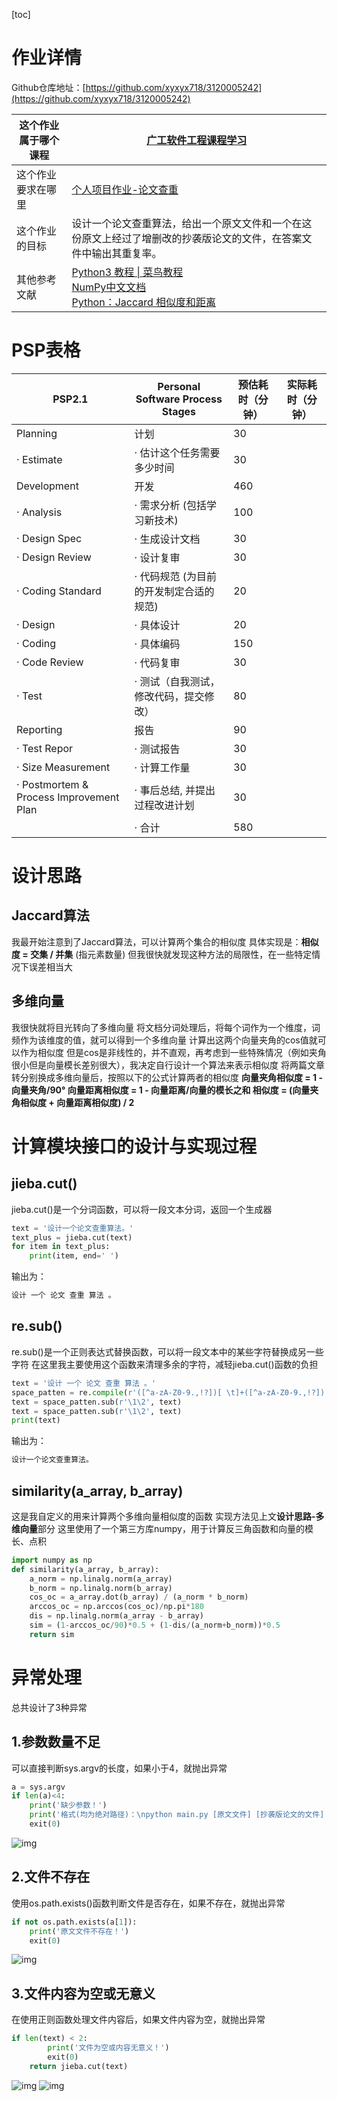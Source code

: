 [toc]

# 作业详情

Github仓库地址：[https://github.com/xyxyx718/3120005242](https://github.com/xyxyx718/3120005242)

| 这个作业属于哪个课程 | [广工软件工程课程学习](https://bbs.csdn.net/forums/gdut-ryuezh) |
| -------------------- | -------------------------------------------------------------- |
| 这个作业要求在哪里   | [个人项目作业-论文查重](https://bbs.csdn.net/topics/608092799) |
| 这个作业的目标       | 设计一个论文查重算法，给出一个原文文件和一个在这份原文上经过了增删改的抄袭版论文的文件，在答案文件中输出其重复率。 |
| 其他参考文献         | [Python3 教程 \| 菜鸟教程](https://www.runoob.com/python3/python3-tutorial.html) <br> [NumPy中文文档](http://numpy123.com) <br> [Python：Jaccard 相似度和距离](https://www.lianxh.cn/news/47fc90b1c540e.html) |

# PSP表格

| PSP2.1                                  | Personal Software Process Stages        | 预估耗时（分钟） | 实际耗时（分钟） |
| --------------------------------------- | --------------------------------------- | ---------------- | ---------------- |
| Planning                                | 计划                                    |30                 |                  |
| · Estimate                              | · 估计这个任务需要多少时间                | 30                |                  |
| Development                             | 开发                                    |460                 |                  |
| · Analysis                              | · 需求分析 (包括学习新技术)              | 100              |                  |
| · Design Spec                           | · 生成设计文档                          | 30                 |                  |
| · Design Review                         | · 设计复审                              | 30                 |                  |
| · Coding Standard                       | · 代码规范 (为目前的开发制定合适的规范)   | 20               |                  |
| · Design                                | · 具体设计                              | 20               |                  |
| · Coding                                | · 具体编码                              | 150              |                  |
| · Code Review                           | · 代码复审                              | 30                 |                  |
| · Test                                  | · 测试（自我测试，修改代码，提交修改）    | 80              |                  |
| Reporting                               | 报告                                    |90                 |                  |
| · Test Repor                            | · 测试报告                              | 30               |                  |
| · Size Measurement                      | · 计算工作量                            | 30               |                  |
| · Postmortem & Process Improvement Plan | · 事后总结, 并提出过程改进计划            | 30                 |                  |
|                                         | · 合计                                  | 580                 |                  |

# 设计思路

## Jaccard算法

我最开始注意到了Jaccard算法，可以计算两个集合的相似度
具体实现是：**相似度 = 交集 / 并集** (指元素数量)
但我很快就发现这种方法的局限性，在一些特定情况下误差相当大

## 多维向量

我很快就将目光转向了多维向量
将文档分词处理后，将每个词作为一个维度，词频作为该维度的值，就可以得到一个多维向量
计算出这两个向量夹角的cos值就可以作为相似度
但是cos是非线性的，并不直观，再考虑到一些特殊情况（例如夹角很小但是向量模长差别很大），我决定自行设计一个算法来表示相似度
将两篇文章转分别换成多维向量后，按照以下的公式计算两者的相似度
**向量夹角相似度 = 1 - 向量夹角/90°
向量距离相似度 = 1 - 向量距离/向量的模长之和
相似度 = (向量夹角相似度 + 向量距离相似度) / 2**

# 计算模块接口的设计与实现过程

## jieba.cut()

jieba.cut()是一个分词函数，可以将一段文本分词，返回一个生成器

```python
text = '设计一个论文查重算法。'
text_plus = jieba.cut(text)
for item in text_plus:
    print(item, end=' ')
```

输出为：

```python
设计 一个 论文 查重 算法 。
```

## re.sub()

re.sub()是一个正则表达式替换函数，可以将一段文本中的某些字符替换成另一些字符
在这里我主要使用这个函数来清理多余的字符，减轻jieba.cut()函数的负担

```python
text = '设计 一个 论文 查重 算法 。'
space_patten = re.compile(r'([^a-zA-Z0-9.,!?])[ \t]+([^a-zA-Z0-9.,!?])')
text = space_patten.sub(r'\1\2', text)
text = space_patten.sub(r'\1\2', text)
print(text)
```

输出为：

```python
设计一个论文查重算法。
```

## similarity(a_array, b_array)

这是我自定义的用来计算两个多维向量相似度的函数
实现方法见上文**设计思路-多维向量**部分
这里使用了一个第三方库numpy，用于计算反三角函数和向量的模长、点积

```python
import numpy as np
def similarity(a_array, b_array):
    a_norm = np.linalg.norm(a_array)
    b_norm = np.linalg.norm(b_array)
    cos_oc = a_array.dot(b_array) / (a_norm * b_norm)
    arccos_oc = np.arccos(cos_oc)/np.pi*180
    dis = np.linalg.norm(a_array - b_array)
    sim = (1-arccos_oc/90)*0.5 + (1-dis/(a_norm+b_norm))*0.5
    return sim
```

# 异常处理

总共设计了3种异常

## 1.参数数量不足

可以直接判断sys.argv的长度，如果小于4，就抛出异常

```python
a = sys.argv
if len(a)<4:
    print('缺少参数！')
    print('格式(均为绝对路径)：\npython main.py [原文文件] [抄袭版论文的文件] [答案文件]')
    exit(0)
```

![img](https://img-community.csdnimg.cn/images/710dc6c385f1448a83fe84aaf426d8e6.jpg "#left")

## 2.文件不存在

使用os.path.exists()函数判断文件是否存在，如果不存在，就抛出异常

```python
if not os.path.exists(a[1]):
    print('原文文件不存在！')
    exit(0)
```

![img](https://img-community.csdnimg.cn/images/fd64b4965e6c44e6a49acb8219fb8d9b.jpg "#left")

## 3.文件内容为空或无意义

在使用正则函数处理文件内容后，如果文件内容为空，就抛出异常

```python
if len(text) < 2:
        print('文件为空或内容无意义！')
        exit(0)
    return jieba.cut(text)
```

![img](https://img-community.csdnimg.cn/images/73b01e1fdc5647499834ffc778c81670.jpg "#left")
![img](https://img-community.csdnimg.cn/images/643848b508ca4a8d98b105ca493c3aa5.jpg "#left")
